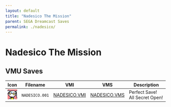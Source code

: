```yaml
---
layout: default
title: "Nadesico The Mission"
parent: SEGA Dreamcast Saves
permalink: ./nadesico/
---
```

# Nadesico The Mission

## VMU Saves

| Icon | Filename | VMI | VMS | Description |
|------|----------|-----|-----|-------------|
| ![Nadesico The Mission](../icons/NADESICO.001.GIF) | `NADESICO.001` | [NADESICO.VMI](NADESICO.VMI) | [NADESICO.VMS](NADESICO.VMS) | Perfect Save! All Secret Open! |
